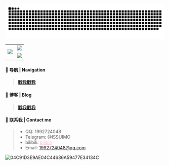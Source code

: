 <div align="center">
 <img src="https://github.com/issuimo/issuimo/blob/output/github-contribution-grid-snake.svg" />
 <table>
   <tr>
     <td rowspan=2> <img src="https://github.com/issuimo/issuimo/blob/main/github-metrics.svg" /> </td>
     <td> 
	     <img src="https://github.com/issuimo/issuimo/blob/main/metrics.plugin.isocalendar.fullyear.svg" /> 
     </td>
   </tr>
	<tr>
		<td><img src="https://github.com/issuimo/issuimo/blob/main/metrics.plugin.languages.svg" /></td> 
	</tr>
 </table>
</div>

#### 🧭 导航 | Navigation
> #### [戳我戳我](https://遂沫.com/)
#### 🔗 博客 | Blog
> #### [戳我戳我](https://issuimoo.com/)
#### 📧 联系我 | Contact me
> - QQ: 1992724048
> - Telegram: @ISSUIMO
> - bilibili: <a style="color: pink;" href="https://space.bilibili.com/319091647">bilibili</a>
> - Email: 1992724048@qq.com

![04C91D3E9AE04C44636A59477E34134C](https://github.com/issuimo/issuimo/assets/102911714/9b7bbcef-c6c4-4708-b5b5-5eaf88c43f8f)
